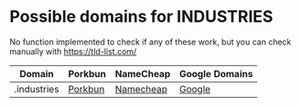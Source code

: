 # Possible domains for INDUSTRIES

No function implemented to check if any of these work, but you can check manually with https://tld-list.com/

| Domain | Porkbun | NameCheap | Google Domains |
|---|---|---|---|
| .industries | [Porkbun](https://porkbun.com/checkout/search?prb=e814663da1&tlds=&idnLanguage=&search=search&q=.industries) | [Namecheap](https://www.namecheap.com/domains/registration/results/?domain=.industries) | [Google](https://domains.google.com/registrar/search?searchTerm=.industries) |
